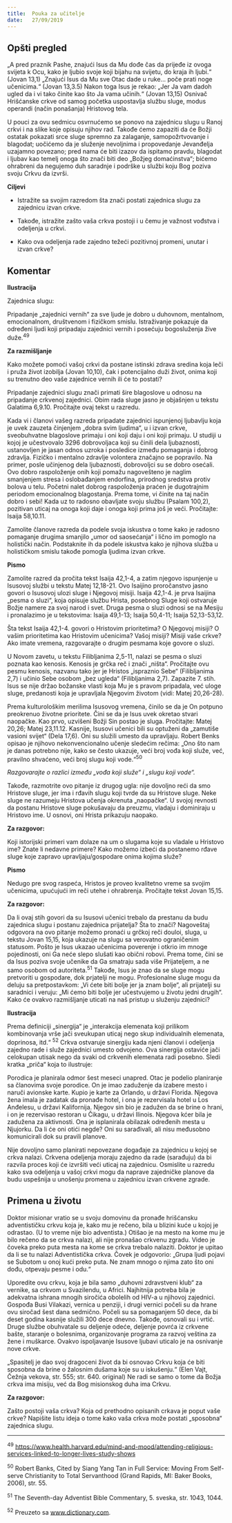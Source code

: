```yaml
---
title:  Pouka za učitelje
date:   27/09/2019
---
```


## Opšti pregled

„A pred praznik Pashe, znajući Isus da Mu dođe čas da prijeđe iz ovoga svijeta k Ocu, kako je ljubio svoje koji bijahu na svijetu, do kraja ih ljubi.“ (Jovan 13,1) „Znajući Isus da Mu sve Otac dade u ruke... poče prati noge učenicima.“ (Jovan 13,3.5) Nakon toga Isus je rekao: „Jer Ja vam dadoh ugled da i vi tako činite kao što Ja vama učinih.“ (Jovan 13,15) Osnivač Hrišćanske crkve od samog početka uspostavlja službu sluge, modus operandi (način ponašanja) Hristovog tela.

U pouci za ovu sedmicu osvrnućemo se ponovo na zajednicu slugu u Ranoj crkvi i na slike koje opisuju njihov rad. Takođe ćemo zapaziti da će Božji ostatak pokazati srce sluge spremno za zalaganje, samopožrtvovanje i blagodat; uočićemo da je služenje nevoljnima i propovedanje Jevanđelja uzajamno povezano; pred nama će biti izazov da ispitamo pravdu, blagodat i ljubav kao temelj onoga što znači biti deo „Božjeg domaćinstva“; bićemo ohrabreni da negujemo duh saradnje i podrške u službi koju Bog poziva svoju Crkvu da izvrši.

**Ciljevi**

- Istražite sa svojim razredom šta znači postati zajednica slugu za zajednicu izvan crkve.

- Takođe, istražite zašto vaša crkva postoji i u čemu je važnost vođstva i odeljenja u crkvi.

- Kako ova odeljenja rade zajedno težeći pozitivnoj promeni, unutar i izvan crkve?

## Komentar

**Ilustracija**

Zajednica slugu:

Pripadanje „zajednici vernih“ za sve ljude je dobro u duhovnom, mentalnom, emocionalnom, društvenom i fizičkom smislu. Istraživanje pokazuje da određeni ljudi koji pripadaju zajednici vernih i posećuju bogosluženja žive duže.<sup>49</sup>

**Za razmišljanje**

Kako možete pomoći vašoj crkvi da postane istinski zdrava sredina koja leči i pruža život izobilja (Jovan 10,10), čak i potencijalno duži život, onima koji su trenutno deo vaše zajednice vernih ili će to postati?

Pripadanje zajednici slugu znači primati šire blagoslove u odnosu na pripadanje crkvenoj zajednici. Obim rada sluge jasno je objašnjen u tekstu Galatima 6,9.10. Pročitajte ovaj tekst u razredu.

Kada vi i članovi vašeg razreda pripadate zajednici ispunjenoj ljubavlju koja je uvek zauzeta činjenjem „dobra svim ljudima“, u i izvan crkve, sveobuhvatne blagoslove primaju i oni koji daju i oni koji primaju. U studiji u kojoj je učestvovalo 3296 dobrovoljaca koji su činili dela ljubaznosti, ustanovljen je jasan odnos uzroka i posledice između pomaganja i dobrog zdravlja. Fizičko i mentalno zdravlje volontera značajno se popravilo. Na primer, posle učinjenog dela ljubaznosti, dobrovoljci su se dobro osećali. Ovo dobro raspoloženje onih koji pomažu nagovešteno je naglim smanjenjem stresa i oslobađanjem endorfina, prirodnog sredstva protiv bolova u telu. Početni nalet dobrog raspoloženja praćen je dugotrajnim periodom emocionalnog blagostanja. Prema tome, vi činite na taj način dobro i sebi! Kada uz to radosno obavljate svoju službu (Psalam 100,2), pozitivan uticaj na onoga koji daje i onoga koji prima još je veći. Pročitajte: Isaija 58,10.11.

Zamolite članove razreda da podele svoja iskustva o tome kako je radosno pomaganje drugima smanjilo „umor od saosećanja“ i lično im pomoglo na holistički način. Podstaknite ih da podele iskustva kako je njihova služba u holističkom smislu takođe pomogla ljudima izvan crkve.

**Pismo**

Zamolite razred da pročita tekst Isaija 42,1-4, a zatim njegovo ispunjenje u Isusovoj službi u tekstu Matej 12,18-21. Ovo Isaijino proročanstvo jasno govori o Isusovoj ulozi sluge i Njegovoj misiji. Isaija 42,1-4. je prva Isaijina „pesma o sluzi“, koja opisuje službu Hrista, posebnog Sluge koji ostvaruje Božje namere za svoj narod i svet. Druga pesma o sluzi odnosi se na Mesiju i pronalazimo je u tekstovima: Isaija 49,1-13; Isaija 50,4-11; Isaija 52,13-53,12.

Šta tekst Isaija 42,1-4. govori o Hristovim prioritetima? O Njegovoj misiji? O vašim prioritetima kao Hristovim učenicima? Vašoj misiji? Misiji vaše crkve? Ako imate vremena, razgovarajte o drugim pesmama koje govore o sluzi.

U Novom zavetu, u tekstu Filibljanima 2,5-11, nalazi se pesma o sluzi poznata kao kenosis. Kenosis je grčka reč i znači „ništa“. Pročitajte ovu pesmu kenosis, nazvanu tako jer je Hristos „ispraznio Sebe“ (Filibljanima 2,7) i učinio Sebe osobom „bez ugleda“ (Filibljanima 2,7). Zapazite 7. stih. Isus se nije držao božanske vlasti koja Mu je s pravom pripadala, već uloge sluge, predanosti koja je upravljala Njegovim životom (vidi: Matej 20,26-28).

Prema kulturološkim merilima Isusovog vremena, činilo se da je On potpuno preokrenuo životne prioritete. Čini se da je Isus uvek okretao stvari naopačke. Kao prvo, uzvišeni Božji Sin postao je sluga. Pročitajte: Matej 20,26; Matej 23,11.12. Kasnije, Isusovi učenici bili su optuženi da „zamutiše vasioni svijet“ (Dela 17,6). Oni su služili umesto da upravljaju. Robert Benks opisao je njihovo nekonvencionalno učenje sledećim rečima: „Ono što nam je danas potrebno nije, kako se često ukazuje, veći broj vođa koji služe, već, pravilno shvaćeno, veći broj slugu koji vode.“<sup>50</sup>

*Razgovarajte o razlici između „vođa koji služe“ i „slugu koji vode“.*

Takođe, razmotrite ovo pitanje iz drugog ugla: nije dovoljno reći da smo Hristove sluge, jer ima i rđavih slugu koji tvrde da su Hristove sluge. Neke sluge ne razumeju Hristova učenja okrenuta „naopačke“. U svojoj revnosti da postanu Hristove sluge pokušavaju da preuzmu, vladaju i dominiraju u Hristovo ime. U osnovi, oni Hrista prikazuju naopako.

**Za razgovor:**

Koji istorijski primeri vam dolaze na um o slugama koje su vladale u Hristovo ime? Znate li nedavne primere? Kako možemo izbeći da postanemo rđave sluge koje zapravo upravljaju/gospodare onima kojima služe?

**Pismo**

Nedugo pre svog raspeća, Hristos je proveo kvalitetno vreme sa svojim učenicima, upućujući im reči utehe i ohrabrenja. Pročitajte tekst Jovan 15,15.

**Za razgovor:**

Da li ovaj stih govori da su Isusovi učenici trebalo da prestanu da budu zajednica slugu i postanu zajednica prijatelja? Šta to znači? Nagoveštaj odgovora na ovo pitanje možemo pronaći u grčkoj reči douloi, sluga, u tekstu Jovan 15,15, koja ukazuje na slugu sa verovatno ograničenim statusom. Pošto je Isus ukazao učenicima poverenje i otkrio im mnoge pojedinosti, oni Ga neće slepo slušati kao obični robovi. Prema tome, čini se da Isus poziva svoje učenike da Ga smatraju sada više Prijateljem, a ne samo osobom od autoriteta.<sup>51</sup> Takođe, Isus je znao da se sluge mogu pretvoriti u gospodare, dok prjatelji ne mogu. Profesionalne sluge mogu da deluju sa pretpostavkom: „Vi ćete biti bolje jer ja znam bolje“, ali prijatelji su saradnici i veruju: „Mi ćemo biti bolje jer učestvujemo u životu jedni drugih“. Kako će ovakvo razmišljanje uticati na naš pristup u služenju zajednici?

**Ilustracija**

Prema definiciji „sinergija“ je „interakcija elemenata koji prilikom kombinovanja vrše jači sveukupan uticaj nego skup individualnih elemenata, doprinosa, itd.“ <sup>52</sup> Crkva ostvaruje sinergiju kada njeni članovi i odeljenja zajedno rade i služe zajednici umesto odvojeno. Ova sinergija ostaviće jači celokupan utisak nego da svaki od crkvenih elemenata radi posebno. Sledi kratka „priča“ koja to ilustruje:

Porodica je planirala odmor šest meseci unapred. Otac je podelio planiranje sa članovima svoje porodice. On je imao zaduženje da izabere mesto i naruči avionske karte. Kupio je karte za Orlando, u državi Florida. Njegova žena imala je zadatak da pronađe hotel, i ona je rezervisala hotel u Los Anđelesu, u državi Kalifornija. Njegov sin bio je zadužen da se brine o hrani, i on je rezervisao restoran u Čikagu, u državi Ilinois. Njegova kćer bila je zadužena za aktivnosti. Ona je isplanirala obilazak određenih mesta u Njujorku. Da li će oni otići negde? Oni su sarađivali, ali nisu međusobno komunicirali dok su pravili planove.

Nije dovoljno samo planirati nepovezane događaje za zajednicu u kojoj se crkva nalazi. Crkvena odeljenja moraju zajedno da rade (sarađuju) da bi razvila proces koji će izvršiti veći uticaj na zajednicu. Osmislite u razredu kako sva odeljenja u vašoj crkvi mogu da naprave zajedničke planove da budu uspešnija u unošenju promena u zajednicu izvan crkvene zgrade.

## Primena u životu

Doktor misionar vratio se u svoju domovinu da pronađe hrišćansku adventističku crkvu koja je, kako mu je rečeno, bila u blizini kuće u kojoj je odrastao. (U to vreme nije bio adventista.) Otišao je na mesto na kome mu je bilo rečeno da se crkva nalazi, ali nije pronašao crkvenu zgradu. Video je čoveka preko puta mesta na kome se crkva trebalo nalaziti. Doktor je upitao da li se tu nalazi Adventistička crkva. Čovek je odgovorio: „Grupa ljudi pojavi se Subotom u onoj kući preko puta. Ne znam mnogo o njima zato što oni dođu, otpevaju pesme i odu.“

Uporedite ovu crkvu, koja je bila samo „duhovni zdravstveni klub“ za vernike, sa crkvom u Svazilendu, u Africi. Najhitnija potreba bila je adekvatna ishrana mnogih siročića obolelih od HIV-a u njihovoj zajednici. Gospođa Busi Vilakazi, vernica u penziji, i drugi vernici počeli su da hrane ovu siročad šest dana sedmično. Počeli su sa pomaganjem 50 dece, da bi deset godina kasnije služili 300 dece dnevno. Takođe, osnovali su i vrtić. Druge službe obuhvatale su deljenje odeće, deljenje povrća iz crkvene bašte, staranje o bolesnima, organizovanje programa za razvoj veština za žene i muškarce. Ovakvo ispoljavanje Isusove ljubavi uticalo je na osnivanje nove crkve.

„Spasitelj je dao svoj dragoceni život da bi osnovao Crkvu koja će biti sposobna da brine o žalosnim dušama koje su u iskušenju.“ (Elen Vajt, Čežnja vekova, str. 555; str. 640. original) Ne radi se samo o tome da Božja crkva ima misiju, već da Bog misionskog duha ima Crkvu.

**Za razgovor:**

Zašto postoji vaša crkva? Koja od prethodno opisanih crkava je poput vaše crkve? Napišite listu ideja o tome kako vaša crkva može postati „sposobna“ zajednica slugu.

________
<sup>49</sup> https://www.health.harvard.edu/mind-and-mood/attending-religious-services-linked-to-longer-lives-study-shows  

<sup>50</sup> Robert Banks, Cited by Siang Yang Tan in Full Service: Moving From Self-serve Christianity to Total Servanthood (Grand Rapids, MI: Baker Books, 2006), str. 55.

<sup>51</sup> The Seventh-day Adventist Bible Commentary, 5. sveska, str. 1043, 1044.

<sup>52</sup> Preuzeto sa www.dictionary.com.

